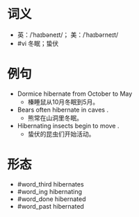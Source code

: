 # 词义
- 英：/ˈhaɪbəneɪt/； 美：/ˈhaɪbərneɪt/
- #vi 冬眠；蛰伏
# 例句
- Dormice hibernate from October to May
	- 榛睡鼠从10月冬眠到5月。
- Bears often hibernate in caves .
	- 熊常在山洞里冬眠。
- Hibernating insects begin to move .
	- 蛰伏的昆虫们开始活动。
# 形态
- #word_third hibernates
- #word_ing hibernating
- #word_done hibernated
- #word_past hibernated
